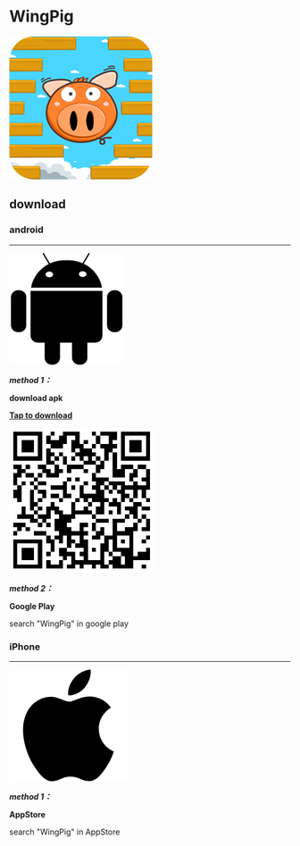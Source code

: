 # WingPig
![](image/Icon-256R.png)

## download


### android
---
![](image/android-black.png)

***method 1：***

**download apk**

  **[Tap to download](https://github.com/wadychou/WingPig/releases/download/1.0/WingPig.apk)**

  [![apk Download](image/android-apk.png "android apk download")](https://github.com/wadychou/WingPig/releases/download/1.0/WingPig.apk)

***method 2：***

**Google Play**

search "WingPig" in google play


### iPhone
---
![](image/iOS-black.png)

***method 1：***

**AppStore**

search "WingPig" in AppStore
